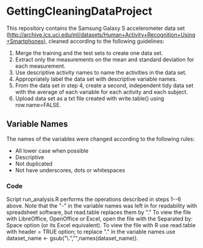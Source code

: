 # GettingCleaningDataProject
This repository contains the Samsung Galaxy S accelerometer data set (http://archive.ics.uci.edu/ml/datasets/Human+Activity+Recognition+Using+Smartphones), cleaned according to the following guidelines:

1. Merge the training and the test sets to create one data set.
2. Extract only the measurements on the mean and standard deviation for each measurement. 
3. Use descriptive activity names to name the activities in the data set.
4. Appropriately label the data set with descriptive variable names. 
5. From the data set in step 4, create a second, independent tidy data set with the average of each variable for each activity and each subject.
6. Upload data set as a txt file created with write.table() using row.name=FALSE.


## Variable Names
The names of the variables were changed according to the following rules: 

* All lower case when possible
* Descriptive
* Not duplicated
* Not have underscores, dots or whitespaces

### Code
Script run_analysis.R performs the operations described in steps 1--6 above. Note that the "-" in the variable names was left in for readability with spreadsheet software, but read.table replaces them by "."  To view the file with LibreOffice, OpenOffice or Excel, open the file with the Separated by: Space option (or its Excel equivalent).  To view the file with R use read.table with header = TRUE option; to replace "." in the variable names use  dataset_name <- gsub("\\.","",names(dataset_name)).
 
